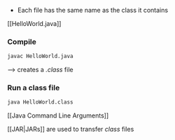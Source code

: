 - Each file has the same name as the class it contains


[[HelloWorld.java]]
### Compile
```bash
javac HelloWorld.java
```
--> creates a _.class_ file


### Run a class file
```bash
java HelloWorld.class
```

[[Java Command Line Arguments]]

[[JAR|JARs]] are used to transfer _class_ files